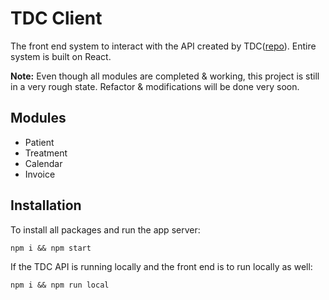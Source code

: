 TDC Client
=

The front end system to interact with the API created by TDC([repo](https://github.com/datmemerboi/TDC)). Entire system is built on React.

**Note:** Even though all modules are completed & working, this project is still in a very rough state. Refactor & modifications will be done very soon.

## Modules
- Patient
- Treatment
- Calendar
- Invoice

## Installation
To install all packages and run the app server:
```
npm i && npm start
```

If the TDC API is running locally and the front end is to run locally as well:
```
npm i && npm run local
```

